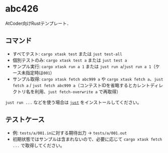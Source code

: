 # abc426

AtCoder向けRustテンプレート．

## コマンド
- すべてテスト: `cargo xtask test` または `just test-all`
- 個別テストのみ: `cargo xtask test a` または `just test a`
- サンプル実行: `cargo xtask run a 1` または `just run a`/`just run a 1`（ケース未指定時は`001`）
- サンプル取得: `cargo xtask fetch abc999 a` や `cargo xtask fetch a`、`just fetch a` / `just fetch abc999 a`（コンテストIDを省略するとカレントディレクトリ名を利用、`just fetch-overwrite a` で再取得）

`just run ...` などを使う場合は [`just`](https://github.com/casey/just) をインストールしてください。

## テストケース
- 例: `tests/a/001.in`に対する期待出力 → `tests/a/001.out`
- 初期状態ではサンプルは含まれないので、必要に応じて `cargo xtask fetch ...` で取得してください。
